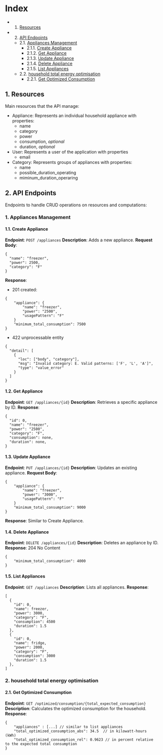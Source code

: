 # Index
<!-- vscode-markdown-toc -->
* 1. [Resources](#1-resources)
* 2. [API Endpoints](#2-api-endpoints)
  * 2.1. [Appliances Management](#AppliancesManagement)
    * 2.1.1. [Create Appliance](#CreateAppliance)
    * 2.1.2. [Get Appliance](#GetAppliance)
    * 2.1.3. [Update Appliance](#UpdateAppliance)
    * 2.1.4. [Delete Appliance](#DeleteAppliance)
    * 2.1.5. [List Appliances](#ListAppliances)
  * 2.2. [household total energy optimisation](#householdtotalenergyoptimisation)
    * 2.2.1. [Get Optimized Consumption](#GetOptimizedConsumption)

<!-- vscode-markdown-toc-config
	numbering=true
	autoSave=true
	/vscode-markdown-toc-config -->
<!-- /vscode-markdown-toc -->

## 1. <a name='Resources'></a> Resources
Main resources that the API manage:
- Appliance: Represents an individual household appliance with properties:
  - name
  - category
  - power
  - consumption, *optional*
  - duration, *optional*
- User: Represents a user of the application with properties
  - email
- Category: Represents groups of appliances with properties:
  - name
  - possible_duration_operating
  - miminum_duration_operaring

## 2. <a name='APIEndPoint'></a> API Endpoints
Endpoints to handle CRUD operations on resources and computations:

###  1. <a name='AppliancesManagement'></a>Appliances Management

####  1.1. <a name='CreateAppliance'></a>Create Appliance
**Endpoint**: `POST /appliances`
**Description**: Adds a new appliance.
**Request Body**:
```
{
  "name": "freezer",
  "power": 2500,
  "category": "F"
}
```

**Response**:
- 201 created:
```
{
    "appliance": {
        "name": "freezer",
        "power": "2500",
        "usagePattern": "F"
    }
    "minimum_total_consumption": 7500
}
```
- 422 unprocessable entity
```
{
  "detail": [
    {
      "loc": ["body", "category"],
      "msg": "Invalid category: E. Valid patterns: ['F', 'L', 'A']",
      "type": "value_error"
    }
  ]
}
``` 

####  1.2. <a name='GetAppliance'></a>Get Appliance

**Endpoint**: `GET /appliances/{id}`
**Description**: Retrieves a specific appliance by ID.
**Response**:
```
{
  "id": 0,
  "name": "freezer",
  "power": "2500",
  "category": "F",
  "consumption": none,
  "duration": none,
}
```

####  1.3. <a name='UpdateAppliance'></a>Update Appliance

**Endpoint**: `PUT /appliances/{id}`
**Description**: Updates an existing appliance.
**Request Body**:
```
{
    "appliance": {
        "name": "freezer",
        "power": "3000",
        "usagePattern": "F"
    }
    "minimum_total_consumption": 9000
}
```
**Response**: Similar to Create Appliance.

####  1.4. <a name='DeleteAppliance'></a>Delete Appliance

**Endpoint**: `DELETE /appliances/{id}`
**Description**: Deletes an appliance by ID.
**Response**: 204 No Content
```
{
    "minimum_total_consumption": 4000
}
```
####  1.5. <a name='ListAppliances'></a>List Appliances

**Endpoint**: `GET /appliances`
**Description**: Lists all appliances.
**Response**:
```
[
  {
    "id": 0,
    "name": freezer,
    "power": 3000,
    "category": "F",
    "consumption": 4500
    "duration": 1.5 
  },
  {
    "id": 0,
    "name": fridge,
    "power": 2000,
    "category": "F",
    "consumption": 3000
    "duration": 1.5 
  },
]
```

###  2. <a name='householdtotalenergyoptimisation'></a>household total energy optimisation

####  2.1. <a name='GetOptimizedConsumption'></a>Get Optimized Consumption

**Endpoint**: `GET /optimized/consumption/{total_expected_consumption}`
**Description**: Calculates the optimized consumption for the household.
**Response**:
```
{
    "appliances" : [...] // similar to list appliances
    "total_optimized_consumption_abs": 34.5  // in kilowatt-hours (kWh)
    "total_optimized_consumption_rel": 0.9623 // in percent relative to the expected total consumption
}
```
